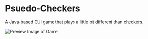 # Psuedo-Checkers
A Java-based GUI game that plays a little bit different than checkers.

![Preview Image of Game](https://i.ibb.co/D4DkZt2/image-2024-03-28-171049331.png)
